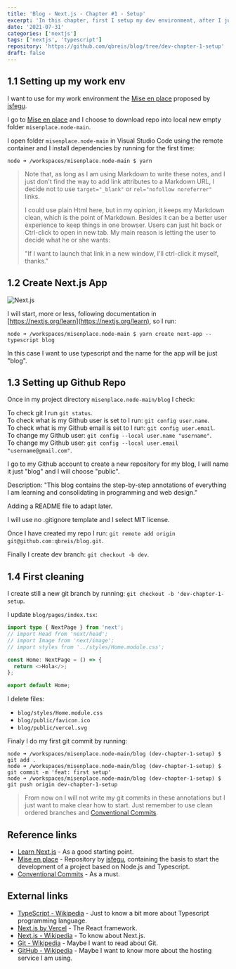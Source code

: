 ```yaml
---
title: 'Blog - Next.js - Chapter #1 - Setup'
excerpt: 'In this chapter, first I setup my dev environment, after I just setup new Next.js app from scratch using Typescript.'
date: '2021-07-31'
categories: ['nextjs']
tags: ['nextjs', 'typescript']
repository: 'https://github.com/qbreis/blog/tree/dev-chapter-1-setup'
draft: false
---
```


## 1.1 Setting up my work env

I want to use for my work environment the [Mise en place](https://github.com/isfegu/misenplace.node) proposed by [isfegu](https://github.com/isfegu).

I go to [Mise en place](https://github.com/isfegu/misenplace.node) and I choose to download repo into local new empty folder `misenplace.node-main`.

I open folder `misenplace.node-main` in Visual Studio Code using the remote container and I install dependencies by running for the first time:

<pre><code class="language-bash contained">node ➜ /workspaces/misenplace.node-main $ yarn</code></pre>

> Note that, as long as I am using Markdown to write these notes, and I just don't find the way to add link attributes to a Markdown URL, I decide not to use `target="_blank"` or `rel="nofollow noreferrer"` links.
>
> I could use plain Html here, but in my opinion, it keeps my Markdown clean, which is the point of Markdown. Besides it can be a better user experience to keep things in one browser. Users can just hit back or Ctrl-click to open in new tab. My main reason is letting the user to decide what he or she wants:
>
> "If I want to launch that link in a new window, I'll ctrl-click it myself, thanks."

## 1.2 Create Next.js App

![Next.js](/images/nextjs-logo-3.svg)

I will start, more or less, following documentation in [https://nextjs.org/learn](https://nextjs.org/learn), so I run:

<pre><code class="language-bash contained">node ➜ /workspaces/misenplace.node-main $ yarn create next-app --typescript blog</code></pre>

In this case I want to use typescript and the name for the app will be just "blog".

## 1.3 Setting up Github Repo

Once in my project directory `misenplace.node-main/blog` I check:

To check git I run `git status`.\
To check what is my Github user is set to I run: `git config user.name`.\
To check what is my Github email is set to I run: `git config user.email`.\
To change my Github user: `git config --local user.name "username"`.\
To change my Github user: `git config --local user.email "username@gmail.com"`.

I go to my Github account to create a new repository for my blog, I will name it just "blog" and I will choose "public".

Description: "This blog contains the step-by-step annotations of everything I am learning and consolidating in programming and web design."

Adding a README file to adapt later.

I will use no .gitignore template and I select MIT license.

Once I have created my repo I run: `git remote add origin git@github.com:qbreis/blog.git`.

Finally I create dev branch: `git checkout -b dev`.

## 1.4 First cleaning

I create still a new git branch by running: `git checkout -b 'dev-chapter-1-setup`.

I update `blog/pages/index.tsx`:

```typescript
import type { NextPage } from 'next';
// import Head from 'next/head';
// import Image from 'next/image';
// import styles from '../styles/Home.module.css';

const Home: NextPage = () => {
  return <>Hola</>;
};

export default Home;
```

I delete files:

- `blog/styles/Home.module.css`
- `blog/public/favicon.ico`
- `blog/public/vercel.svg`

Finaly I do my first git commit by running:

<pre><code class="language-bash contained">node ➜ /workspaces/misenplace.node-main/blog (dev-chapter-1-setup) $ git add .
node ➜ /workspaces/misenplace.node-main/blog (dev-chapter-1-setup) $ git commit -m 'feat: first setup'
node ➜ /workspaces/misenplace.node-main/blog (dev-chapter-1-setup) $ git push origin dev-chapter-1-setup
</code></pre>

> From now on I will not write my git commits in these annotations but I just want to make clear how to start. Just remember to use clean ordered branches and [Conventional Commits](https://www.conventionalcommits.org/en/v1.0.0/).

## Reference links

- [Learn Next.js](https://nextjs.org/learn) - As a good starting point.
- [Mise en place](https://github.com/isfegu/misenplace.node) - Repository by [isfegu](https://github.com/isfegu), containing the basis to start the development of a project based on Node.js and Typescript.
- [Conventional Commits](https://www.conventionalcommits.org/en/v1.0.0/) - As a must.

## External links

- [TypeScript - Wikipedia](https://en.wikipedia.org/wiki/TypeScript) - Just to know a bit more about Typescript programming language.
- [Next.js by Vercel](https://nextjs.org/) - The React framework.
- [Next.js - Wikipedia](https://en.wikipedia.org/wiki/Next.js) - To know about Next.js.
- [Git - Wikipedia](https://en.wikipedia.org/wiki/Git) - Maybe I want to read about Git.
- [GitHub - Wikipedia](https://en.wikipedia.org/wiki/GitHub) - Maybe I want to know more about the hosting service I am using.
